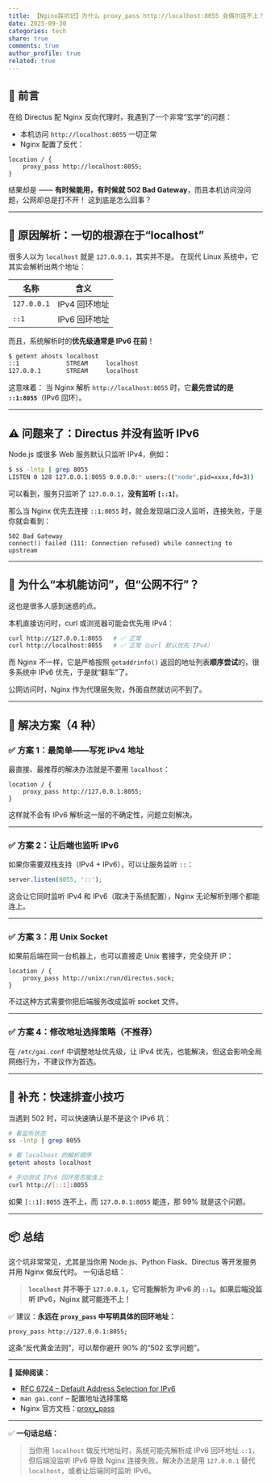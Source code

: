 ```yaml
---
title: 【Nginx踩坑记】为什么 proxy_pass http://localhost:8055 会偶尔连不上？一次 IPv6 回环地址导致的坑
date: 2025-09-30
categories: tech
share: true
comments: true
author_profile: true
related: true
---
```



## 🧩 前言

在给 Directus 配 Nginx 反向代理时，我遇到了一个非常“玄学”的问题：

* 本机访问 `http://localhost:8055` 一切正常
* Nginx 配置了反代：

```nginx
location / {
    proxy_pass http://localhost:8055;
}
```

结果却是 —— **有时候能用，有时候就 502 Bad Gateway**，而且本机访问没问题，公网却总是打不开！
这到底是怎么回事？

---

## 🧠 原因解析：一切的根源在于“localhost”

很多人以为 `localhost` 就是 `127.0.0.1`，其实并不是。
在现代 Linux 系统中，它其实会解析出两个地址：

| 名称          | 含义        |
| ----------- | --------- |
| `127.0.0.1` | IPv4 回环地址 |
| `::1`       | IPv6 回环地址 |

而且，系统解析时的**优先级通常是 IPv6 在前**！

```bash
$ getent ahosts localhost
::1             STREAM     localhost
127.0.0.1       STREAM     localhost
```

这意味着：
当 Nginx 解析 `http://localhost:8055` 时，它**最先尝试的是 `::1:8055`**（IPv6 回环）。

---

## ⚠️ 问题来了：Directus 并没有监听 IPv6

Node.js 或很多 Web 服务默认只监听 IPv4，例如：

```bash
$ ss -lntp | grep 8055
LISTEN 0 128 127.0.0.1:8055 0.0.0.0:* users:(("node",pid=xxxx,fd=3))
```

可以看到，服务只监听了 `127.0.0.1`，**没有监听 `[::1]`**。

那么当 Nginx 优先去连接 `::1:8055` 时，就会发现端口没人监听，连接失败，于是你就会看到：

```
502 Bad Gateway
connect() failed (111: Connection refused) while connecting to upstream
```

---

## 🧪 为什么“本机能访问”，但“公网不行”？

这也是很多人感到迷惑的点。

本机直接访问时，curl 或浏览器可能会优先用 IPv4：

```bash
curl http://127.0.0.1:8055   # ✅ 正常
curl http://localhost:8055   # ✅ 正常（curl 默认优先 IPv4）
```

而 Nginx 不一样，它是严格按照 `getaddrinfo()` 返回的地址列表**顺序尝试**的，很多系统中 IPv6 优先，于是就“翻车”了。

公网访问时，Nginx 作为代理层失败，外面自然就访问不到了。

---

## 🔧 解决方案（4 种）

### ✅ 方案 1：最简单——写死 IPv4 地址

最直接、最推荐的解决办法就是不要用 `localhost`：

```nginx
location / {
    proxy_pass http://127.0.0.1:8055;
}
```

这样就不会有 IPv6 解析这一层的不确定性，问题立刻解决。

---

### ✅ 方案 2：让后端也监听 IPv6

如果你需要双栈支持（IPv4 + IPv6），可以让服务监听 `::`：

```js
server.listen(8055, '::');
```

这会让它同时监听 IPv4 和 IPv6（取决于系统配置），Nginx 无论解析到哪个都能连上。

---

### ✅ 方案 3：用 Unix Socket

如果前后端在同一台机器上，也可以直接走 Unix 套接字，完全绕开 IP：

```nginx
location / {
    proxy_pass http://unix:/run/directus.sock;
}
```

不过这种方式需要你把后端服务改成监听 socket 文件。

---

### ✅ 方案 4：修改地址选择策略（不推荐）

在 `/etc/gai.conf` 中调整地址优先级，让 IPv4 优先，也能解决，但这会影响全局网络行为，不建议作为首选。

---

## 🧰 补充：快速排查小技巧

当遇到 502 时，可以快速确认是不是这个 IPv6 坑：

```bash
# 看监听状态
ss -lntp | grep 8055

# 看 localhost 的解析顺序
getent ahosts localhost

# 手动测试 IPv6 回环是否能连上
curl http://[::1]:8055
```

如果 `[::1]:8055` 连不上，而 `127.0.0.1:8055` 能连，那 99% 就是这个问题。

---

## 📦 总结

这个坑非常常见，尤其是当你用 Node.js、Python Flask、Directus 等开发服务并用 Nginx 做反代时。
一句话总结：

> **`localhost` 并不等于 `127.0.0.1`，它可能解析为 IPv6 的 `::1`。如果后端没监听 IPv6，Nginx 就可能连不上！**

✅ 建议：**永远在 `proxy_pass` 中写明具体的回环地址：**

```nginx
proxy_pass http://127.0.0.1:8055;
```

这条“反代黄金法则”，可以帮你避开 90% 的“502 玄学问题”。

---

📌 **延伸阅读：**

* [RFC 6724 – Default Address Selection for IPv6](https://datatracker.ietf.org/doc/html/rfc6724)
* `man gai.conf` – 配置地址选择策略
* Nginx 官方文档：[proxy_pass](https://nginx.org/en/docs/http/ngx_http_proxy_module.html#proxy_pass)

---

✅ **一句话总结：**

> 当你用 `localhost` 做反代地址时，系统可能先解析成 IPv6 回环地址 `::1`，但后端没监听 IPv6 导致 Nginx 连接失败。解决办法是用 `127.0.0.1` 替代 `localhost`，或者让后端同时监听 IPv6。

